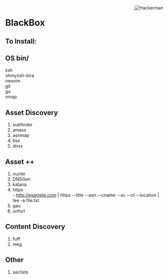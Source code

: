 <picture>
  <source media="(prefers-color-scheme: dark)" srcset="https://emoji.gg/assets/emoji/6084_hackerman.png">
  <source media="(prefers-color-scheme: light)" srcset="https://emoji.gg/assets/emoji/6084_hackerman.png">
  <img align="right" alt="Hackerman" src="https://emoji.gg/assets/emoji/6084_hackerman.png">
</picture>

# **BlackBox**
## To Install:

## OS bin/  
zsh  
ohmyzsh-bira  
neovim  
git  
go  
nmap  
 
## Asset Discovery
  1. subfinder
  2. amass
  3. asnmap
  4. tlsx
  5. dnsx


## Asset ++
  1. nuclei
  2. DNSGen
  3. katana
  4. httpx  
    - http://example.com | httpx --title --asn --cname --sc --ct --location | tee -a file.txt
  5. gau
  6. unfurl

## Content Discovery
  1. fuff
  2. meg

## Other
  1. seclists
